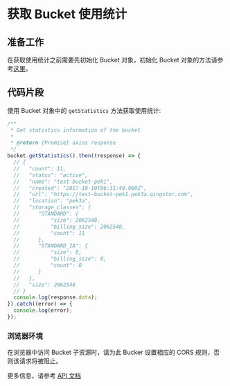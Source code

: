 # 获取 Bucket 使用统计

## 准备工作

在获取使用统计之前需要先初始化 Bucket 对象，初始化 Bucket 对象的方法请参考[这里](./initialize_config_and_qingstor_zh-CN.md)。

## 代码片段

使用 Bucket 对象中的 `getStatistics` 方法获取使用统计:

```javascript
/**
 * Get statistics information of the bucket
 *
 * @return {Promise} axios response
 */
bucket.getStatistics().then((response) => {
  // {
  //   "count": 11,
  //   "status": "active",
  //   "name": "test-bucket-pek1",
  //   "created": "2017-10-10T06:31:49.000Z",
  //   "url": "https://test-bucket-pek1.pek3a.qingstor.com",
  //   "location": "pek3a",
  //   "storage_classes": {
  //      "STANDARD": {
  //          "size": 2062548,
  //          "billing_size": 2062548,
  //          "count": 11
  //      },
  //      "STANDARD_IA": {
  //          "size": 0,
  //          "billing_size": 0,
  //          "count": 0
  //      }
  //   },
  //   "size": 2062548
  // }
  console.log(response.data);
}).catch((error) => {
  console.log(error);
});
```

### 浏览器环境
在浏览器中访问 Bucket 子资源时，请为此 Bucker 设置相应的 CORS 规则，否则该请求将被阻止。

更多信息，请参考 [API 文档](https://docsv3.qingcloud.com/storage/object-storage/api/bucket/basic_opt/get_stats/)
